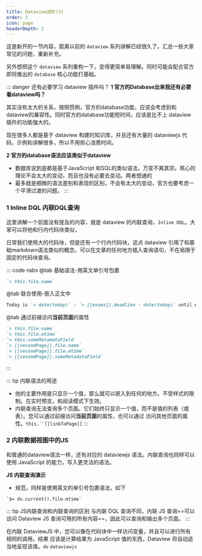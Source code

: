 ```yaml
---
title: Dataview进阶(3)
order: 3
icon: page
headerDepth: 2
---
```

这是新开的一节内容，距离以前的 `dataview` 系列讲解已经很久了。汇总一些大家常见的问题，重新补充。

另外想把这个 `dataview` 系列重构一下，变得更简单易理解。同时可能会配合官方即将推出的 `database` 核心功能打基础。

::: danger 还有必要学习 dataview 插件吗？
**1 官方的Database出来我还有必要看dataview吗？**

其实没有太大的关系，按照惯例，官方的database功能，应该会考虑到和dataview的兼容性。同时官方的database功能短时间，应该是比不上 dataview 插件的功能强大的。

现在很多人都是基于 dataview 构建的知识库，并且还有大量的 dataviewjs 代码，示例和讲解很多，所以不用担心浪费时间。

**2 官方的database语法应该类似于dataview**

- 数据库说到底都是基于JavaScript 和SQL的类似语法，万变不离其宗。核心的理论不会太大的变动，而且也没有必要去变动。两者想通的
- 最多就是细微的语法差别和表现的区别，不会有太大的变动，官方也要考虑一个平滑过渡的问题。
:::

### 1 Inline DQL 内联DQL查询
这里讲解一个前面没有提及的内容，就是 dataview 的内联查询，`Inline DQL`。大家可以将他和行内代码块类似，

日常我们使用大的代码块，但是还有一个行内代码块，这点 dataview 引用了和基础markdown语法类似的概念。可以在文章的任何地方插入查询语句，不在局限于固定的代码块查询。


::: code-tabs
@tab 基础语法-用英文单引号包裹
```markdown 
`= this.file.name`
```
@tab 联合使用-嵌入正文中
```markdown
Today is `= date(today)` - `= [[exams]].deadline - date(today)` until exams!
```
@tab 通过前缀访问**当前页面**的属性
```markdown
`= this.file.name`
`= this.file.mtime`
`= this.someMetadataField`
`= [[secondPage]].file.name`
`= [[secondPage]].file.mtime`
`= [[secondPage]].someMetadataField`
```
:::

::: tip 内联语法的用途
- 他的主要作用是只显示一个值，那么就可以嵌入到任何的地方。不受样式的限制。在实时预览，和阅读模式下生效。
- 内联查询无法查询多个页面。它们始终只显示一个值，而不是值的列表（或表）。您可以通过前缀访问**当前页面**的属性，也可以通过 访问其他页面的属性。`this.``[[linkToPage]]`
:::

### 2 内联数据视图中的JS
和普通的dataview语法一样，还有对应的 dataviewjs 语法。内联查询也同样可以使用 JavaScript 的能力，写入更灵活的语法。 

**JS 内联查询演示**
- 规范，同样是使用英文的单引号包裹语法，如下

```
`$= dv.current().file.mtime`
```

::: tip JS内联查询和内联查询的区别
与内联 DQL 查询不同，内联 JS 查询==可以访问 Dataview JS 查询可用的所有内容==，因此可以查询和输出多个页面。
:::

在内联 DataviewJS 中，您可以像在代码块中一样访问变量，并且可以进行所有相同的调用。结果 应该是计算结果为 JavaScript 值的东西，Dataview 将自动适当地呈现该值。`dv` `dataviewjs`

